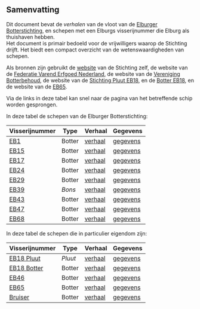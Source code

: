 ## Samenvatting

Dit document bevat de *verhalen* van de vloot van de [Elburger Botterstichting](https://www.botterselburg.nl), en schepen met een Elburgs visserijnummer die Elburg als thuishaven hebben.   
Het document is primair bedoeld voor de vrijwilligers waarop de Stichting drijft. Het biedt een compact 
overzicht van de wetenswaardigheden van schepen.

Als bronnen zijn gebruikt de [website](https://www.botterselburg.nl) van de Stichting zelf, de website van de [Federatie Varend Erfgoed Nederland](https://rven.info/index.aspx), de website van de [Vereniging Botterbehoud](http://www.botterbehoud.nl/schepen/), de website van de [Stichting Pluut EB18](http://pluuteb18.nl/), en de [Botter EB18](https://www.bottereb18.nl/), en de website van de [EB65](http://www.eb65.nl).

Via de links in deze tabel kan snel naar de pagina van het betreffende schip worden gesprongen.

In deze tabel de schepen van de Elburger Botterstichting:

| Visserijnummer   | Type   | Verhaal                             | Gegevens                             |     
|------------------|--------| ------------------------------------|--------------------------------------|    
| [EB1 ](#de-eb1)  | Botter | [verhaal](#het-verhaal-van-de-eb1)  | [gegevens](#de-gegevens-van-de-eb1)  |   
| [EB15](#de-eb15) | Botter | [verhaal](#het-verhaal-van-de-eb15) | [gegevens](#de-gegevens-van-de-eb15) |   
| [EB17](#de-eb17) | Botter | [verhaal](#het-verhaal-van-de-eb17) | [gegevens](#de-gegevens-van-de-eb17) |    
| [EB24](#de-eb24) | Botter | [verhaal](#het-verhaal-van-de-eb24) | [gegevens](#de-gegevens-van-de-eb24) |    
| [EB29](#de-eb29) | Botter | [verhaal](#het-verhaal-van-de-eb29) | [gegevens](#de-gegevens-van-de-eb29) |    
| [EB39](#de-eb39) | *Bons* | [verhaal](#het-verhaal-van-de-eb39) | [gegevens](#de-gegevens-van-de-eb39) |    
| [EB43](#de-eb43) | Botter | [verhaal](#het-verhaal-van-de-eb43) | [gegevens](#de-gegevens-van-de-eb43) |    
| [EB47](#de-eb47) | Botter | [verhaal](#het-verhaal-van-de-eb47) | [gegevens](#de-gegevens-van-de-eb47) |    
| [EB68](#de-eb68) | Botter | [verhaal](#het-verhaal-van-de-eb68) | [gegevens](#de-gegevens-van-de-eb68) |    


In deze tabel de schepen die in particulier eigendom zijn:

| Visserijnummer                 | Type    | Verhaal                                    | Gegevens                                    |     
|--------------------------------|---------| -------------------------------------------|---------------------------------------------|    
| [EB18 Pluut ](#de-eb18-pluut)  | *Pluut* | [verhaal](#het-verhaal-van-de-eb18-pluut)  | [gegevens](#de-gegevens-van-de-eb18-pluut)  |   
| [EB18 Botter](#de-eb18-botter) | Botter  | [verhaal](#het-verhaal-van-de-eb18-botter) | [gegevens](#de-gegevens-van-de-eb18-botter) |   
| [EB46](#de-eb46)               | Botter  | [verhaal](#het-verhaal-van-de-eb46)        | [gegevens](#de-gegevens-van-de-eb46)        |
| [EB65](#de-eb65)               | Botter  | [verhaal](#het-verhaal-van-de-eb65)        | [gegevens](#de-gegevens-van-de-eb65)        |
| [Bruiser](#de-bruiser)         | Botter  | [verhaal](#het-verhaal-van-de-bruiser)     | [gegevens](#de-gegevens-van-de-bruiser)     |   


